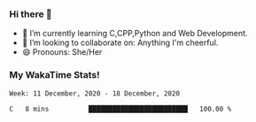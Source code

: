 ### Hi there 👋

- 🌱 I’m currently learning C,CPP,Python and Web Development.
- 👯 I’m looking to collaborate on: Anything I'm cheerful.
- 😄 Pronouns: She/Her

### My WakaTime Stats!

<!--START_SECTION:waka-->
```text
Week: 11 December, 2020 - 18 December, 2020

C   8 mins          █████████████████████████   100.00 % 
```
<!--END_SECTION:waka-->

